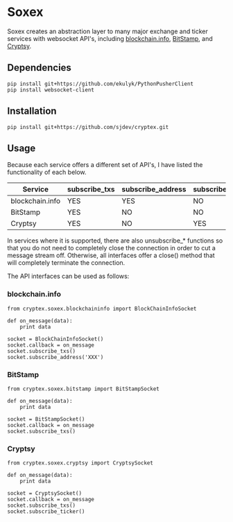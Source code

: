 # Soxex

Soxex creates an abstraction layer to many major exchange and ticker services
with websocket API's, including [blockchain.info](http://blockchain.info),
[BitStamp](http://bitstamp.net), and [Cryptsy](http://cryptsy.com).

## Dependencies

    pip install git+https://github.com/ekulyk/PythonPusherClient
    pip install websocket-client

## Installation

    pip install git+https://github.com/sjdev/cryptex.git

## Usage

Because each service offers a different set of API's, I have listed the
functionality of each below.

Service|subscribe\_txs|subscribe\_address|subscribe\_ticker
-------|--------------|------------------|-----------------
blockchain.info|YES|YES|NO|
BitStamp|YES|NO|NO|
Cryptsy|YES|NO|YES|

In services where it is supported, there are also unsubscribe\_\* functions so
that you do not need to completely close the connection in order to cut
a message stream off. Otherwise, all interfaces offer a close() method that
will completely terminate the connection.

The API interfaces can be used as follows:

### blockchain.info

    from cryptex.soxex.blockchaininfo import BlockChainInfoSocket

    def on_message(data):
        print data

    socket = BlockChainInfoSocket()
    socket.callback = on_message
    socket.subscribe_txs()
    socket.subscribe_address('XXX')

### BitStamp

    from cryptex.soxex.bitstamp import BitStampSocket

    def on_message(data):
        print data

    socket = BitStampSocket()
    socket.callback = on_message
    socket.subscribe_txs()

### Cryptsy

    from cryptex.soxex.cryptsy import CryptsySocket

    def on_message(data):
        print data

    socket = CryptsySocket()
    socket.callback = on_message
    socket.subscribe_txs()
    socket.subscribe_ticker()
